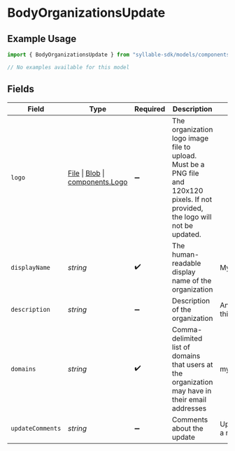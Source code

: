 # BodyOrganizationsUpdate

## Example Usage

```typescript
import { BodyOrganizationsUpdate } from "syllable-sdk/models/components";

// No examples available for this model
```

## Fields

| Field                                                                                                                                                                              | Type                                                                                                                                                                               | Required                                                                                                                                                                           | Description                                                                                                                                                                        | Example                                                                                                                                                                            |
| ---------------------------------------------------------------------------------------------------------------------------------------------------------------------------------- | ---------------------------------------------------------------------------------------------------------------------------------------------------------------------------------- | ---------------------------------------------------------------------------------------------------------------------------------------------------------------------------------- | ---------------------------------------------------------------------------------------------------------------------------------------------------------------------------------- | ---------------------------------------------------------------------------------------------------------------------------------------------------------------------------------- |
| `logo`                                                                                                                                                                             | [File](https://developer.mozilla.org/en-US/docs/Web/API/File) \| [Blob](https://developer.mozilla.org/en-US/docs/Web/API/Blob) \| [components.Logo](../../models/components/logo.md) | :heavy_minus_sign:                                                                                                                                                                 | The organization logo image file to upload. Must be a PNG file and 120x120 pixels. If not provided, the logo will not be updated.                                                  |                                                                                                                                                                                    |
| `displayName`                                                                                                                                                                      | *string*                                                                                                                                                                           | :heavy_check_mark:                                                                                                                                                                 | The human-readable display name of the organization                                                                                                                                | My Great Org                                                                                                                                                                       |
| `description`                                                                                                                                                                      | *string*                                                                                                                                                                           | :heavy_minus_sign:                                                                                                                                                                 | Description of the organization                                                                                                                                                    | An organization that does great things with agentic AI                                                                                                                             |
| `domains`                                                                                                                                                                          | *string*                                                                                                                                                                           | :heavy_check_mark:                                                                                                                                                                 | Comma-delimited list of domains that users at the organization may have in their email addresses                                                                                   | mygreatorg.com,mygreatorg.org                                                                                                                                                      |
| `updateComments`                                                                                                                                                                   | *string*                                                                                                                                                                           | :heavy_minus_sign:                                                                                                                                                                 | Comments about the update                                                                                                                                                          | Updated the organization to add a new domain                                                                                                                                       |